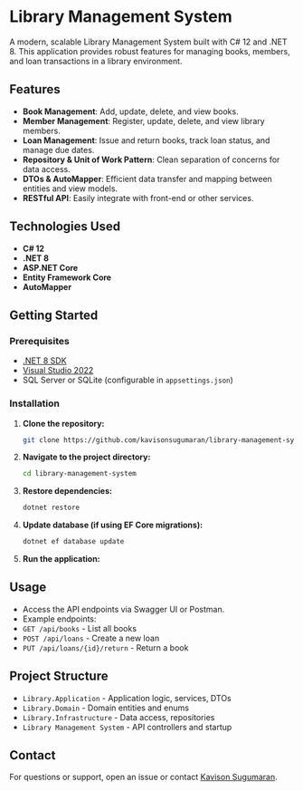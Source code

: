 # Library Management System

A modern, scalable Library Management System built with C# 12 and .NET 8. This application provides robust features for managing books, members, and loan transactions in a library environment.

## Features

- **Book Management**: Add, update, delete, and view books.
- **Member Management**: Register, update, delete, and view library members.
- **Loan Management**: Issue and return books, track loan status, and manage due dates.
- **Repository & Unit of Work Pattern**: Clean separation of concerns for data access.
- **DTOs & AutoMapper**: Efficient data transfer and mapping between entities and view models.
- **RESTful API**: Easily integrate with front-end or other services.

## Technologies Used

- **C# 12**
- **.NET 8**
- **ASP.NET Core**
- **Entity Framework Core**
- **AutoMapper**

## Getting Started

### Prerequisites

- [.NET 8 SDK](https://dotnet.microsoft.com/download/dotnet/8.0)
- [Visual Studio 2022](https://visualstudio.microsoft.com/vs/)
- SQL Server or SQLite (configurable in `appsettings.json`)

### Installation

1. **Clone the repository:**
   ```sh
   git clone https://github.com/kavisonsugumaran/library-management-system.git
   ```

2. **Navigate to the project directory:**
   ```sh
   cd library-management-system
   ```
   
3. **Restore dependencies:**
   ```sh
   dotnet restore
   ```

4. **Update database (if using EF Core migrations):**
   ```sh
   dotnet ef database update
   ```

5. **Run the application:**


## Usage

- Access the API endpoints via Swagger UI or Postman.
- Example endpoints:
- `GET /api/books` - List all books
- `POST /api/loans` - Create a new loan
- `PUT /api/loans/{id}/return` - Return a book

## Project Structure

- `Library.Application` - Application logic, services, DTOs
- `Library.Domain` - Domain entities and enums
- `Library.Infrastructure` - Data access, repositories
- `Library Management System` - API controllers and startup

## Contact

For questions or support, open an issue or contact [Kavison Sugumaran](https://github.com/kavisonsugumaran).

   
